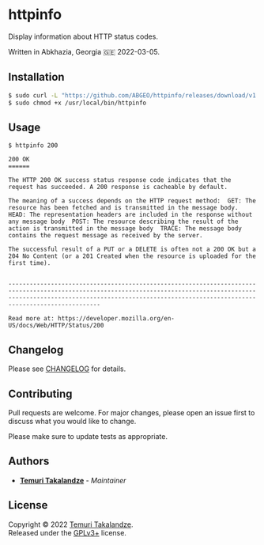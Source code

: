 # httpinfo

Display information about HTTP status codes.

Written in Abkhazia, Georgia 🇬🇪 2022-03-05.

## Installation
```bash
$ sudo curl -L "https://github.com/ABGEO/httpinfo/releases/download/v1.0.0/httpinfo.sh" -o /usr/local/bin/httpinfo
$ sudo chmod +x /usr/local/bin/httpinfo
```

## Usage

```console
$ httpinfo 200

200 OK
======

The HTTP 200 OK success status response code indicates that the request has succeeded. A 200 response is cacheable by default.

The meaning of a success depends on the HTTP request method:  GET: The resource has been fetched and is transmitted in the message body.  HEAD: The representation headers are included in the response without any message body  POST: The resource describing the result of the action is transmitted in the message body  TRACE: The message body contains the request message as received by the server.

The successful result of a PUT or a DELETE is often not a 200 OK but a 204 No Content (or a 201 Created when the resource is uploaded for the first time).


--------------------------------------------------------------------------------------------------------------------------------------------------------------------------------------------------------------------------------------------

Read more at: https://developer.mozilla.org/en-US/docs/Web/HTTP/Status/200
```

## Changelog

Please see [CHANGELOG](CHANGELOG.md) for details.

## Contributing

Pull requests are welcome. For major changes, please open an issue first to discuss what you would like to change.

Please make sure to update tests as appropriate.

## Authors

- [**Temuri Takalandze**](https://abgeo.dev) - *Maintainer*

## License

Copyright © 2022 [Temuri Takalandze](https://abgeo.dev).  
Released under the [GPLv3+](LICENSE) license.
